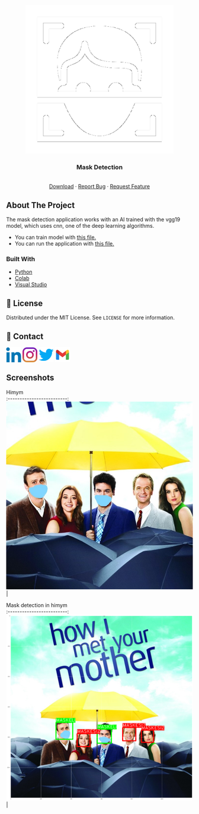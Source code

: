<br />
<p align="center">
  <a href="https://github.com/BerkayOzturkCE/Mask-Detection">
    <img src="https://github.com/BerkayOzturkCE/Mask-Detection/blob/main/icon.png" alt="Logo" width="400">
  </a>

  <h3 align="center">Mask Detection</h3>

  <p align="center">
    <br />
    <a href="https://github.com/BerkayOzturkCE/Mask-Detection">Download</a>
    ·
    <a href="https://github.com/BerkayOzturkCE/Mask-Detection/issues">Report Bug</a>
    ·
    <a href="https://github.com/BerkayOzturkCE/Mask-Detection/issues">Request Feature</a>
  </p>
</p>

## About The Project
The mask detection application works with an AI trained with the vgg19 model, which uses cnn, one of the deep learning algorithms.
- You can train model with <a href="https://github.com/BerkayOzturkCE/Mask-Detection/blob/main/DeepLearning-Train.ipynb">this file.</a>
- You can run the application with <a href="https://github.com/BerkayOzturkCE/Mask-Detection/blob/main/DeepLearningApp.py">this file.</a>



### Built With

* [Python](https://www.python.org/) 
* [Colab](https://colab.research.google.com/)
* [Visual Studio](https://visualstudio.microsoft.com/tr/)

## 📝 License

Distributed under the MIT License. See `LICENSE` for more information.


## 📌 Contact

<a>

<a href="https://www.linkedin.com/in/broztrk/" target="blank"><img align="center" src="https://github.com/BerkayOzturkCE/BerkayOzturkCE/blob/main/linkedin.png" 
alt="donpablonow" height="40" width="40" /></a>
<a href="https://www.instagram.com/brky_oztrk/" target="blank"><img align="center" src="https://github.com/BerkayOzturkCE/BerkayOzturkCE/blob/main/instagram.png" alt="donpablonow" height="40" width="40" /></a>
<a href="https://twitter.com/BerkayOzturkCE" target="blank"><img align="center" src="https://github.com/BerkayOzturkCE/BerkayOzturkCE/blob/main/twitter.png" alt="donpablonow" height="40" width="40" /></a>
<a href="mailto:berkayozturkce@gmail.com" target="blank"><img align="center" src="https://github.com/BerkayOzturkCE/BerkayOzturkCE/blob/main/icons8-gmail-480.svg" height="40" width="40" /></a>

</a>



## Screenshots

Himym               
:-------------------------:
![](https://github.com/BerkayOzturkCE/Mask-Detection/blob/main/InkedHIMYM_LI.jpg?raw=true)|



Mask detection in himym               
:-------------------------:
![](https://github.com/BerkayOzturkCE/Mask-Detection/blob/main/HIMYM.png?raw=true)|



